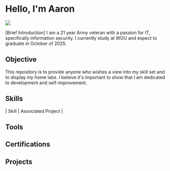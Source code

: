 # Hello, I'm Aaron

<a href="https://www.linkedin.com/in/aaron-sims86"><img src="https://img.shields.io/badge/-LinkedIn-0072b1?&style=fore-the-badge&logo=linkedin&logoColor=white" /></a>

[Brief Introduction]
I am a 21 year Army veteran with a passion for IT, specifically information security. I currently study at WGU and expect to graduate in October of 2025. 

## Objective
This repository is to provide anyone who wishes a view into my skill set and to display my home labs. I believe it's important to show that I am dedicated to development and self-improvement. 

## Skills

| Skill                                                        | Associated Project                      |


## Tools


## Certifications

## Projects

